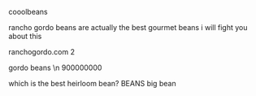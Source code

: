cooolbeans

rancho gordo beans are actually the best gourmet beans i will fight you about this

ranchogordo.com 2

gordo beans \n 900000000

which is the best heirloom bean? 
BEANS
big bean
